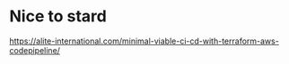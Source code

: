 # Nice to stard

https://alite-international.com/minimal-viable-ci-cd-with-terraform-aws-codepipeline/
